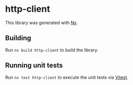 # http-client

This library was generated with [Nx](https://nx.dev).

## Building

Run `nx build http-client` to build the library.

## Running unit tests

Run `nx test http-client` to execute the unit tests via [Vitest](https://vitest.dev/).
